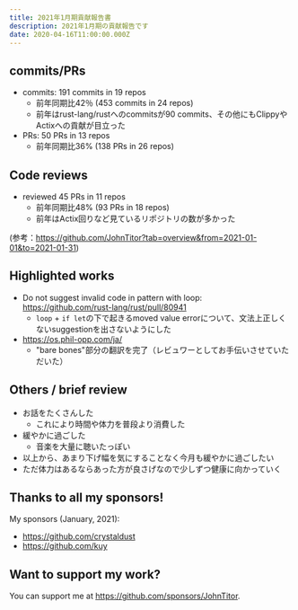 ```yaml
---
title: 2021年1月期貢献報告書
description: 2021年1月期の貢献報告です
date: 2020-04-16T11:00:00.000Z
---
```


## commits/PRs

- commits: 191 commits in 19 repos
  - 前年同期比42％ (453 commits in 24 repos)
  - 前年はrust-lang/rustへのcommitsが90 commits、その他にもClippyやActixへの貢献が目立った
- PRs: 50 PRs in 13 repos
  - 前年同期比36% (138 PRs in 26 repos)

## Code reviews

- reviewed 45 PRs in 11 repos
  - 前年同期比48% (93 PRs in 18 repos)
  - 前年はActix回りなど見ているリポジトリの数が多かった

(参考：<https://github.com/JohnTitor?tab=overview&from=2021-01-01&to=2021-01-31>)

## Highlighted works

- Do not suggest invalid code in pattern with loop: <https://github.com/rust-lang/rust/pull/80941>
  - `loop` + `if let`の下で起きるmoved value errorについて、文法上正しくないsuggestionを出さないようにした
- <https://os.phil-opp.com/ja/>
  - "bare bones"部分の翻訳を完了（レビュワーとしてお手伝いさせていただいた）

## Others / brief review

- お話をたくさんした
  - これにより時間や体力を普段より消費した
- 緩やかに過ごした
  - 音楽を大量に聴いたっぽい
- 以上から、あまり下げ幅を気にすることなく今月も緩やかに過ごしたい
- ただ体力はあるならあった方が良さげなので少しずつ健康に向かっていく

## Thanks to all my sponsors!

My sponsors (January, 2021):

- <https://github.com/crystaldust>
- <https://github.com/kuy>

## Want to support my work?

You can support me at <https://github.com/sponsors/JohnTitor>.
